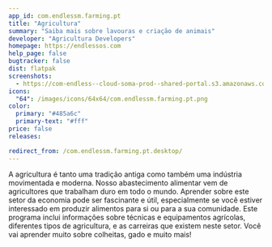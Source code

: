 ```yaml
---
app_id: com.endlessm.farming.pt
title: "Agricultura"
summary: "Saiba mais sobre lavouras e criação de animais"
developer: "Agricultura Developers"
homepage: https://endlessos.com
help_page: false
bugtracker: false
dist: flatpak
screenshots:
  - https://com-endless--cloud-soma-prod--shared-portal.s3.amazonaws.com/apps.260.screenshots.1326a9f1-479a-4573-b37f-f907c0ce81d5_201810231849864949.png
icons:
  "64": /images/icons/64x64/com.endlessm.farming.pt.png
color:
  primary: "#485a6c"
  primary-text: "#fff"
price: false
releases:

redirect_from: /com.endlessm.farming.pt.desktop/
---
```


<p>A agricultura é tanto uma tradição antiga como também uma indústria movimentada e moderna. Nosso abastecimento alimentar vem de agricultores que trabalham duro em todo o mundo. Aprender sobre este setor da economia pode ser fascinante e útil, especialmente se você estiver interessado em produzir alimentos para si ou para a sua comunidade. Este programa inclui informações sobre técnicas e equipamentos agrícolas, diferentes tipos de agricultura, e as carreiras que existem neste setor. Você vai aprender muito sobre colheitas, gado e muito mais!</p>
